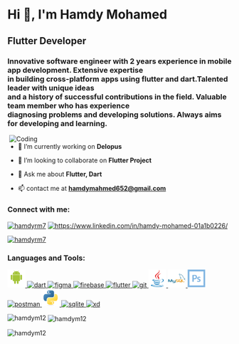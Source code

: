 <h1 align="left">Hi 👋, I'm Hamdy Mohamed</h1>
<h2 align="left">Flutter Developer</h2>
<h3 align="left">Innovative software engineer with 2 years experience in mobile app development. Extensive expertise<br>
in building cross-platform apps using flutter and dart.Talented leader with unique ideas<br>
and a history of successful contributions in the field. Valuable team member who has experience<br>
diagnosing problems and developing solutions. Always aims for developing and learning.<br></h3>
<img align="right" alt="Coding" width="500" src="https://camo.githubusercontent.com/5ddf73ad3a205111cf8c686f687fc216c2946a75005718c8da5b837ad9de78c9/68747470733a2f2f7468756d62732e6766796361742e636f6d2f4576696c4e657874446576696c666973682d736d616c6c2e676966"</img>
<p>  </p>

- 🔭 I’m currently working on **Delopus**

- 👯 I’m looking to collaborate on **Flutter Project**

- 💬 Ask me about **Flutter, Dart**

- 📫 contact me at **hamdymahmed652@gmail.com**

<h3 align="left">Connect with me:</h3>
<p align="left">
<a href="https://twitter.com/hamdyrm7" target="blank"><img align="center" src="https://raw.githubusercontent.com/rahuldkjain/github-profile-readme-generator/master/src/images/icons/Social/twitter.svg" alt="hamdyrm7" height="30" width="40" /></a>
<a href="https://linkedin.com/in/https://www.linkedin.com/in/hamdy-mohamed-01a1b0226/" target="blank"><img align="center" src="https://raw.githubusercontent.com/rahuldkjain/github-profile-readme-generator/master/src/images/icons/Social/linked-in-alt.svg" alt="https://www.linkedin.com/in/hamdy-mohamed-01a1b0226/" height="30" width="40" /></a>
</p>
<p align="left"> <a href="https://twitter.com/hamdyrm7" target="blank"><img src="https://img.shields.io/twitter/follow/hamdyrm7?logo=twitter&style=for-the-badge" alt="hamdyrm7" /></a> </p>

<h3 align="left">Languages and Tools:</h3>
<p align="left"> <a href="https://developer.android.com" target="_blank" rel="noreferrer"> <img src="https://raw.githubusercontent.com/devicons/devicon/master/icons/android/android-original-wordmark.svg" alt="android" width="40" height="40"/> </a> <a href="https://dart.dev" target="_blank" rel="noreferrer"> <img src="https://www.vectorlogo.zone/logos/dartlang/dartlang-icon.svg" alt="dart" width="40" height="40"/> </a> <a href="https://www.figma.com/" target="_blank" rel="noreferrer"> <img src="https://www.vectorlogo.zone/logos/figma/figma-icon.svg" alt="figma" width="40" height="40"/> </a> <a href="https://firebase.google.com/" target="_blank" rel="noreferrer"> <img src="https://www.vectorlogo.zone/logos/firebase/firebase-icon.svg" alt="firebase" width="40" height="40"/> </a> <a href="https://flutter.dev" target="_blank" rel="noreferrer"> <img src="https://www.vectorlogo.zone/logos/flutterio/flutterio-icon.svg" alt="flutter" width="40" height="40"/> </a> <a href="https://git-scm.com/" target="_blank" rel="noreferrer"> <img src="https://www.vectorlogo.zone/logos/git-scm/git-scm-icon.svg" alt="git" width="40" height="40"/> </a> <a href="https://www.java.com" target="_blank" rel="noreferrer"> <img src="https://raw.githubusercontent.com/devicons/devicon/master/icons/java/java-original.svg" alt="java" width="40" height="40"/> </a> <a href="https://www.mysql.com/" target="_blank" rel="noreferrer"> <img src="https://raw.githubusercontent.com/devicons/devicon/master/icons/mysql/mysql-original-wordmark.svg" alt="mysql" width="40" height="40"/> </a> <a href="https://www.photoshop.com/en" target="_blank" rel="noreferrer"> <img src="https://raw.githubusercontent.com/devicons/devicon/master/icons/photoshop/photoshop-line.svg" alt="photoshop" width="40" height="40"/> </a> <a href="https://postman.com" target="_blank" rel="noreferrer"> <img src="https://www.vectorlogo.zone/logos/getpostman/getpostman-icon.svg" alt="postman" width="40" height="40"/> </a> <a href="https://www.python.org" target="_blank" rel="noreferrer"> <img src="https://raw.githubusercontent.com/devicons/devicon/master/icons/python/python-original.svg" alt="python" width="40" height="40"/> </a> <a href="https://www.sqlite.org/" target="_blank" rel="noreferrer"> <img src="https://www.vectorlogo.zone/logos/sqlite/sqlite-icon.svg" alt="sqlite" width="40" height="40"/> </a> <a href="https://www.adobe.com/products/xd.html" target="_blank" rel="noreferrer"> <img src="https://cdn.worldvectorlogo.com/logos/adobe-xd.svg" alt="xd" width="40" height="40"/> </a> </p>

<p><img align="left" src="https://github-readme-stats.vercel.app/api/top-langs?username=hamdym12&show_icons=true&locale=en&layout=compact" alt="hamdym12" /></p>

<p>&nbsp;<img align="center" src="https://github-readme-stats.vercel.app/api?username=hamdym12&show_icons=true&locale=en" alt="hamdym12" /></p>

<p><img align="center" src="https://github-readme-streak-stats.herokuapp.com/?user=hamdym12&" alt="hamdym12" /></p>
